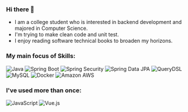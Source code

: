 ### Hi there 👋
- I am a college student who is interested in backend development and majored in Computer Science.  
- I'm trying to make clean code and unit test.  
- I enjoy reading software technical books to broaden my horizons.

### My main focus of Skills:

![Java](https://img.shields.io/badge/Java-007396?style=flat-square&logo=Java)
![Spring Boot](http://img.shields.io/badge/SpringBoot-6DB33F?style=flat-square&logo=SpringBoot&logoColor=white)
![Spring Security](https://img.shields.io/static/v1?style=flat-square&message=Spring+Security&color=6DB33F&logo=Spring+Security&logoColor=FFFFFF&label=)
![Spring Data JPA](http://img.shields.io/badge/SpringDataJPA-59666C?style=flat-square&logo=Hibernate&logoColor=white)
![QueryDSL](http://img.shields.io/badge/QueryDSL-4479A1?style=flat-square&logo=Hibernate&logoColor=white)
![MySQL](http://img.shields.io/badge/MySQL-4479A1?style=flat-square&logo=MySQL&logoColor=white)
![Docker](http://img.shields.io/badge/Docker-2496ED?style=flat-square&logo=Docker&logoColor=white)
![Amazon AWS](http://img.shields.io/badge/AmazonAWS-232F3E?style=flat-square&logo=AmazonAWS)

### I've used more than once:
![JavaScript](http://img.shields.io/badge/JavaScript-F7DF1E?style=flat-square&logo=JavaScript&logoColor=white)
![Vue.js](http://img.shields.io/badge/Vue.js-4FC88D?style=flat-square&logo=Vue.js&logoColor=white)

<!--
### solved.ac
[![songs4805's Solved.ac stats](http://mazassumnida.wtf/api/v2/generate_badge?boj=songs4805)](https://solved.ac/songs4805/)
-->

<!--
**alanhakhyeonsong/alanhakhyeonsong** is a ✨ _special_ ✨ repository because its `README.md` (this file) appears on your GitHub profile.

Here are some ideas to get you started:

- 🔭 I’m currently working on ...
- 🌱 I’m currently learning ...
- 👯 I’m looking to collaborate on ...
- 🤔 I’m looking for help with ...
- 💬 Ask me about ...
- 📫 How to reach me: ...
- 😄 Pronouns: ...
- ⚡ Fun fact: ...
-->
